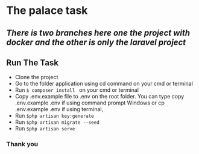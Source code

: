 # The palace task
## _There is two branches here one the project with docker and the other is only the laravel project_

## Run The Task

- Clone the project
- Go to the folder application using cd command on your cmd or terminal
- Run  ```$ composer install ``` on your cmd or terminal
- Copy .env.example file to .env on the root folder. You can type copy .env.example .env if using command prompt Windows or cp .env.example .env if using terminal, 
- Run ```$php artisan key:generate```
- Run ```$php artisan migrate --seed```
- Run ```$php artisan serve```
 
### Thank you
